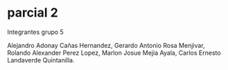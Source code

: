 # parcial 2
Integrantes grupo 5 

Alejandro Adonay Cañas Hernandez,
Gerardo Antonio Rosa Menjivar,
Rolando Alexander Perez Lopez,
Marlon Josue Mejia Ayala,
Carlos Ernesto Landaverde Quintanilla.
